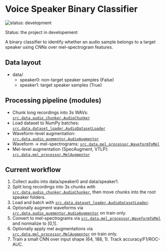 # Voice Speaker Binary Classifier


![status: development](https://img.shields.io/badge/status-development-yellow?style=flat-square)


Status: the project in developement

A binary classifier to identify whether an audio sample belongs to a target speaker using CNNs over mel-spectrogram features.

## Data layout
- data/
  - speaker0: non-target speaker samples (False)
  - speaker1: target speaker samples (True)

## Processing pipeline (modules)
- Chunk long recordings into 3s WAVs: [`src.data.audio_chunker.AudioChunker`](src/data/audio_chunker.py)
- Load dataset to NumPy batches: [`src.data.dataset_loader.AudioDatasetLoader`](src/data/dataset_loader.py)
- Waveform-level augmentation: [`src.data.audio_augmentor.AudioAugmentor`](src/data/audio_augmentor.py)
- Waveform → mel-spectrograms: [`src.data.mel_processor.WaveformToMel`](src/data/mel_processor.py)
- Mel-level augmentation (SpecAugment, VTLP): [`src.data.mel_processor.MelAugmentor`](src/data/mel_processor.py)

## Current workflow
1. Collect audio into data/speaker0 and data/speaker1.
2. Split long recordings into 3s chunks with [`src.data.audio_chunker.AudioChunker`](src/data/audio_chunker.py), then move chunks into the root speaker folders.
3. Load and batch with [`src.data.dataset_loader.AudioDatasetLoader`](src/data/dataset_loader.py).
4. Optionally augment waveforms via [`src.data.audio_augmentor.AudioAugmentor`](src/data/audio_augmentor.py) on train only.
5. Convert to mel-spectrograms via [`src.data.mel_processor.WaveformToMel`](src/data/mel_processor.py) and normalize to [0,1].
6. Optionally apply mel augmentations via [`src.data.mel_processor.MelAugmentor`](src/data/mel_processor.py) on train only.
7. Train a small CNN over input shape (64, 188, 1). Track accuracy/F1/ROC-AUC.
